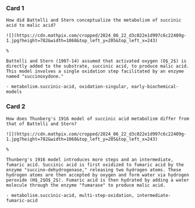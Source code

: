 ### Card 1

    How did Battelli and Stern conceptualize the metabolism of succinic acid to malic acid?

    ![](https://cdn.mathpix.com/cropped/2024_06_22_d3c022e1d997c6c22409g-1.jpg?height=782&width=1068&top_left_y=205&top_left_x=243)
    
    %
    
    Battelli and Stern (1907-14) assumed that activated oxygen (O$_2$) is directly added to the substrate, succinic acid, to produce malic acid. This model involves a single oxidation step facilitated by an enzyme named "succinoxydone."

    - metabolism.succinic-acid, oxidation-singular, early-biochemical-models

### Card 2

    How does Thunberg's 1916 model of succinic acid metabolism differ from that of Battelli and Stern?

    ![](https://cdn.mathpix.com/cropped/2024_06_22_d3c022e1d997c6c22409g-1.jpg?height=782&width=1068&top_left_y=205&top_left_x=243)
    
    %
    
    Thunberg's 1916 model introduces more steps and an intermediate, fumaric acid. Succinic acid is first oxidized to fumaric acid by the enzyme "succino-dehydrogenase," releasing two hydrogen atoms. These hydrogen atoms are then accepted by oxygen and form water via hydrogen peroxide (H$_2$O$_2$). Fumaric acid is then hydrated by adding a water molecule through the enzyme "fumarase" to produce malic acid.

    - metabolism.succinic-acid, multi-step-oxidation, intermediate-fumaric-acid